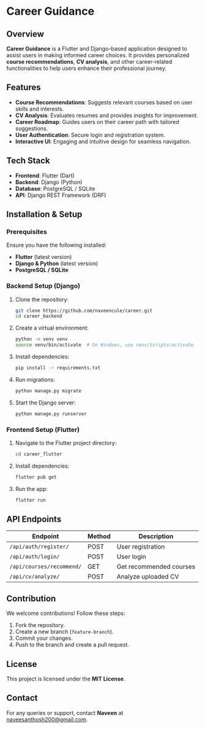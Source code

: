 # Career Guidance

## Overview
**Career Guidance** is a Flutter and Django-based application designed to assist users in making informed career choices. It provides personalized **course recommendations**, **CV analysis**, and other career-related functionalities to help users enhance their professional journey.

## Features
- **Course Recommendations**: Suggests relevant courses based on user skills and interests.
- **CV Analysis**: Evaluates resumes and provides insights for improvement.
- **Career Roadmap**: Guides users on their career path with tailored suggestions.
- **User Authentication**: Secure login and registration system.
- **Interactive UI**: Engaging and intuitive design for seamless navigation.

## Tech Stack
- **Frontend**: Flutter (Dart)
- **Backend**: Django (Python)
- **Database**: PostgreSQL / SQLite
- **API**: Django REST Framework (DRF)

## Installation & Setup
### Prerequisites
Ensure you have the following installed:
- **Flutter** (latest version)
- **Django & Python** (latest version)
- **PostgreSQL / SQLite**

### Backend Setup (Django)
1. Clone the repository:
   ```sh
   git clone https://github.com/naveencule/career.git
   cd career_backend
   ```
2. Create a virtual environment:
   ```sh
   python -m venv venv
   source venv/bin/activate  # On Windows, use venv\Scripts\activate
   ```
3. Install dependencies:
   ```sh
   pip install -r requirements.txt
   ```
4. Run migrations:
   ```sh
   python manage.py migrate
   ```
5. Start the Django server:
   ```sh
   python manage.py runserver
   ```

### Frontend Setup (Flutter)
1. Navigate to the Flutter project directory:
   ```sh
   cd career_flutter
   ```
2. Install dependencies:
   ```sh
   flutter pub get
   ```
3. Run the app:
   ```sh
   flutter run
   ```

## API Endpoints
| Endpoint                | Method | Description |
|-------------------------|--------|-------------|
| `/api/auth/register/`   | POST   | User registration |
| `/api/auth/login/`      | POST   | User login |
| `/api/courses/recommend/` | GET  | Get recommended courses |
| `/api/cv/analyze/`      | POST   | Analyze uploaded CV |

## Contribution
We welcome contributions! Follow these steps:
1. Fork the repository.
2. Create a new branch (`feature-branch`).
3. Commit your changes.
4. Push to the branch and create a pull request.

## License
This project is licensed under the **MIT License**.

## Contact
For any queries or support, contact **Naveen** at [naveesanthosh200@gmail.com](mailto:naveesanthosh200@gmail.com).


